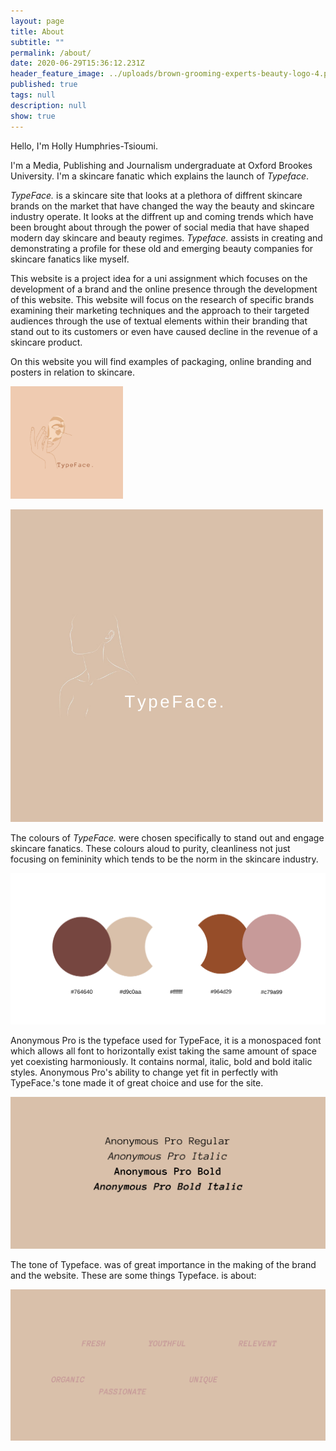 ```yaml
---
layout: page
title: About
subtitle: ""
permalink: /about/
date: 2020-06-29T15:36:12.231Z
header_feature_image: ../uploads/brown-grooming-experts-beauty-logo-4.png
published: true
tags: null
description: null
show: true
---
```

Hello, I'm Holly Humphries-Tsioumi. 

I'm a Media, Publishing and Journalism undergraduate at Oxford Brookes University. I'm a skincare fanatic which explains the launch of *Typeface*.

*TypeFace.* is a skincare site that looks at a plethora of diffrent skincare brands on the market that have changed the way the beauty and skincare industry operate. It looks at the diffrent up and coming trends which have been brought about through the power of social media that have shaped modern day skincare and beauty regimes. *Typeface.* assists in creating and demonstrating a profile for these old and emerging beauty companies for skincare fanatics like myself. 

This website is a project idea for a uni assignment which focuses on the development of a brand and the online presence through the development of this website. This website will focus on the research of specific brands examining their marketing techniques and the approach to their targeted audiences through the use of textual elements within their branding that stand out to its customers or even have caused decline in the revenue of a skincare product.

On this website you will find examples of packaging, online branding and posters in relation to skincare.

![](../uploads/apple-touch-icon.png)

![](../uploads/brown-grooming-experts-beauty-logo-3.png)

The colours of *TypeFace.* were chosen specifically to stand out and engage skincare fanatics. These colours aloud to purity, cleanliness not just focusing on femininity which tends to be the norm in the skincare industry.

![](../uploads/typeface.-2.png)

Anonymous Pro is the typeface used for TypeFace, it is a monospaced font which allows all font to horizontally exist taking the same amount of space yet coexisting harmoniously. It contains normal, italic, bold and bold italic styles. Anonymous Pro's ability to change yet fit in perfectly with TypeFace.'s tone made it of great choice and use for the site.

![](../uploads/typeface.-3.png)

The tone of Typeface. was of great importance in the making of the brand and the website. These are some things Typeface. is about:

![](../uploads/typeface.-4.png)
